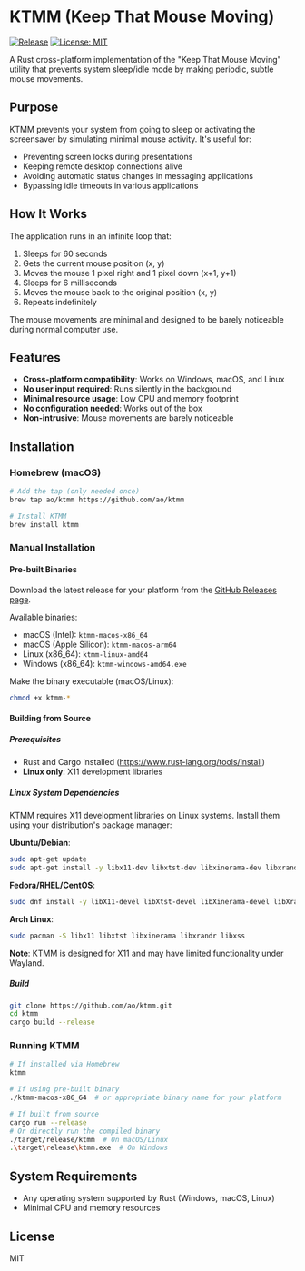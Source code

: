 # KTMM (Keep That Mouse Moving)

[![Release](https://github.com/ao/ktmm/actions/workflows/release.yml/badge.svg)](https://github.com/ao/ktmm/actions/workflows/release.yml)
[![License: MIT](https://img.shields.io/badge/License-MIT-yellow.svg)](https://opensource.org/licenses/MIT)

A Rust cross-platform implementation of the "Keep That Mouse Moving" utility that prevents system sleep/idle mode by making periodic, subtle mouse movements.

## Purpose

KTMM prevents your system from going to sleep or activating the screensaver by simulating minimal mouse activity. It's useful for:

- Preventing screen locks during presentations
- Keeping remote desktop connections alive
- Avoiding automatic status changes in messaging applications
- Bypassing idle timeouts in various applications

## How It Works

The application runs in an infinite loop that:

1. Sleeps for 60 seconds
2. Gets the current mouse position (x, y)
3. Moves the mouse 1 pixel right and 1 pixel down (x+1, y+1)
4. Sleeps for 6 milliseconds
5. Moves the mouse back to the original position (x, y)
6. Repeats indefinitely

The mouse movements are minimal and designed to be barely noticeable during normal computer use.

## Features

- **Cross-platform compatibility**: Works on Windows, macOS, and Linux
- **No user input required**: Runs silently in the background
- **Minimal resource usage**: Low CPU and memory footprint
- **No configuration needed**: Works out of the box
- **Non-intrusive**: Mouse movements are barely noticeable

## Installation

### Homebrew (macOS)

```bash
# Add the tap (only needed once)
brew tap ao/ktmm https://github.com/ao/ktmm

# Install KTMM
brew install ktmm
```

### Manual Installation

#### Pre-built Binaries

Download the latest release for your platform from the [GitHub Releases page](https://github.com/ao/ktmm/releases).

Available binaries:
- macOS (Intel): `ktmm-macos-x86_64`
- macOS (Apple Silicon): `ktmm-macos-arm64`
- Linux (x86_64): `ktmm-linux-amd64`
- Windows (x86_64): `ktmm-windows-amd64.exe`

Make the binary executable (macOS/Linux):
```bash
chmod +x ktmm-*
```

#### Building from Source

##### Prerequisites

- Rust and Cargo installed (https://www.rust-lang.org/tools/install)
- **Linux only**: X11 development libraries

##### Linux System Dependencies

KTMM requires X11 development libraries on Linux systems. Install them using your distribution's package manager:

**Ubuntu/Debian**:
```bash
sudo apt-get update
sudo apt-get install -y libx11-dev libxtst-dev libxinerama-dev libxrandr-dev libxss-dev
```

**Fedora/RHEL/CentOS**:
```bash
sudo dnf install -y libX11-devel libXtst-devel libXinerama-devel libXrandr-devel libXScrnSaver-devel
```

**Arch Linux**:
```bash
sudo pacman -S libx11 libxtst libxinerama libxrandr libxss
```

**Note**: KTMM is designed for X11 and may have limited functionality under Wayland.

##### Build

```bash
git clone https://github.com/ao/ktmm.git
cd ktmm
cargo build --release
```

### Running KTMM

```bash
# If installed via Homebrew
ktmm

# If using pre-built binary
./ktmm-macos-x86_64  # or appropriate binary name for your platform

# If built from source
cargo run --release
# Or directly run the compiled binary
./target/release/ktmm  # On macOS/Linux
.\target\release\ktmm.exe  # On Windows
```

## System Requirements

- Any operating system supported by Rust (Windows, macOS, Linux)
- Minimal CPU and memory resources

## License

MIT
